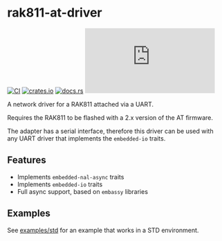 # rak811-at-driver

[![CI](https://github.com/drogue-iot/rak811-at-driver/actions/workflows/ci.yaml/badge.svg)](https://github.com/drogue-iot/rak811-at-driver/actions/workflows/ci.yaml)
[![crates.io](https://img.shields.io/crates/v/rak811-at-driver.svg)](https://crates.io/crates/rak811-at-driver)
[![docs.rs](https://docs.rs/rak811-at-driver/badge.svg)](https://docs.rs/rak811-at-driver)
[![Matrix](https://img.shields.io/matrix/drogue-iot:matrix.org)](https://matrix.to/#/#drogue-iot:matrix.org)

A network driver for a RAK811 attached via a UART.

Requires the RAK811 to be flashed with a 2.x version of the AT firmware.

The adapter has a serial interface, therefore this driver can be used with any UART driver that implements the `embedded-io` traits.

## Features

* Implements `embedded-nal-async` traits
* Implements `embedded-io` traits
* Full async support, based on `embassy` libraries

## Examples

See [examples/std](examples/std) for an example that works in a STD environment.

